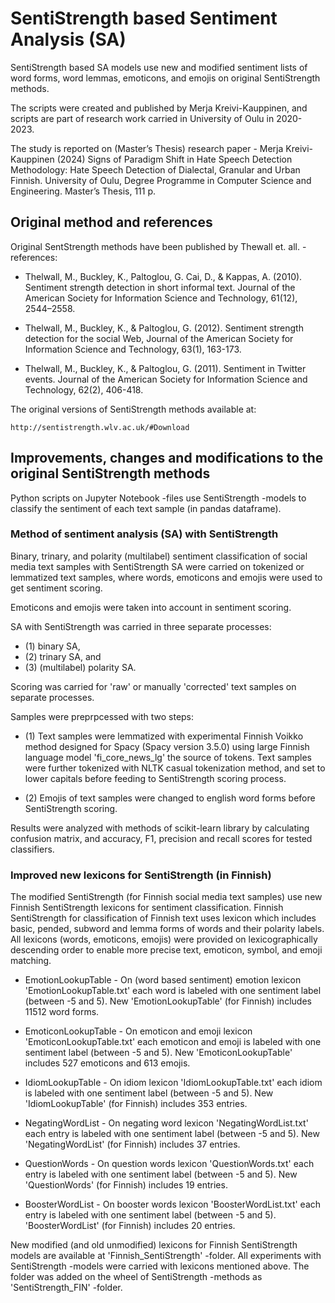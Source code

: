 # SentiStrength based Sentiment Analysis (SA)

SentiStrength based SA models use new and modified sentiment lists of word forms, word lemmas, emoticons, and emojis on original SentiStrength methods.

The scripts were created and published by Merja Kreivi-Kauppinen, and
scripts are part of research work carried in University of Oulu in 2020-2023.

The study is reported on (Master’s Thesis) research paper - 
Merja Kreivi-Kauppinen (2024) Signs of Paradigm Shift in Hate Speech Detection Methodology: Hate Speech Detection of Dialectal, Granular and Urban Finnish. 
University of Oulu, Degree Programme in Computer Science and Engineering. Master’s Thesis, 111 p.


## Original method and references

Original SentStrength methods have been published by Thewall et. all. - references:

- Thelwall, M., Buckley, K., Paltoglou, G. Cai, D., & Kappas, A. (2010). Sentiment strength detection in short informal text. Journal of the American Society for Information Science and Technology, 61(12), 2544–2558.

- Thelwall, M., Buckley, K., & Paltoglou, G. (2012). Sentiment strength detection for the social Web, Journal of the American Society for Information Science and Technology, 63(1), 163-173.

- Thelwall, M., Buckley, K., & Paltoglou, G. (2011). Sentiment in Twitter events. Journal of the American Society for Information Science and Technology, 62(2), 406-418.


The original versions of SentiStrength methods available at: 

    http://sentistrength.wlv.ac.uk/#Download



## Improvements, changes and modifications to the original SentiStrength methods

Python scripts on Jupyter Notebook -files use SentiStrength -models to classify the sentiment of each text sample (in pandas dataframe).


### Method of sentiment analysis (SA) with SentiStrength

Binary, trinary, and polarity (multilabel) sentiment classification of social media text samples with SentiStrength SA were carried on tokenized or lemmatized text samples, where words, emoticons and emojis were used to get sentiment scoring.

Emoticons and emojis were taken into account in sentiment scoring.

SA with SentiStrength was carried in three separate processes: 
- (1) binary SA, 
- (2) trinary SA, and 
- (3) (multilabel) polarity SA.

Scoring was carried for 'raw' or manually 'corrected' text samples on separate processes.

Samples were preprpcessed with two steps:

- (1) Text samples were lemmatized with experimental Finnish Voikko method designed for Spacy (Spacy version 3.5.0) using large Finnish language model 'fi_core_news_lg' the source of tokens. Text samples were further tokenized with NLTK casual tokenization method, and set to lower capitals before feeding to SentiStrength scoring process.

- (2) Emojis of text samples were changed to english word forms before SentiStrength scoring.

Results were analyzed with methods of scikit-learn library by calculating confusion matrix, and accuracy, F1, precision and recall scores for tested classifiers.


### Improved new lexicons for SentiStrength (in Finnish)

The modified SentiStrength (for Finnish social media text samples) use new Finnish SentiStrength lexicons for sentiment classification. Finnish SentiStrength for classification of Finnish text uses lexicon which includes basic, pended, subword and lemma forms of words and their polarity labels. All lexicons (words, emoticons, emojis) were provided on lexicographically descending order to enable more precise text, emoticon, symbol, and emoji matching.

- EmotionLookupTable - On (word based sentiment) emotion lexicon 'EmotionLookupTable.txt' each word is labeled with one sentiment label (between -5 and 5). New 'EmotionLookupTable' (for Finnish) includes 11512 word forms.

- EmoticonLookupTable - On emoticon and emoji lexicon 'EmoticonLookupTable.txt' each emoticon and emoji is labeled with one sentiment label (between -5 and 5). New 'EmoticonLookupTable' includes 527 emoticons and 613 emojis.

- IdiomLookupTable - On idiom lexicon 'IdiomLookupTable.txt' each idiom is labeled with one sentiment label (between -5 and 5). New 'IdiomLookupTable' (for Finnish) includes 353 entries.

- NegatingWordList - On negating word lexicon 'NegatingWordList.txt' each entry is labeled with one sentiment label (between -5 and 5). New 'NegatingWordList' (for Finnish) includes 37 entries.

- QuestionWords - On question words lexicon 'QuestionWords.txt' each entry is labeled with one sentiment label (between -5 and 5). New 'QuestionWords' (for Finnish) includes 19 entries.

- BoosterWordList - On booster words lexicon 'BoosterWordList.txt' each entry is labeled with one sentiment label (between -5 and 5). 'BoosterWordList' (for Finnish) includes 20 entries.

New modified (and old unmodified) lexicons for Finnish SentiStrength models are available at 'Finnish_SentiStrength' -folder. All experiments with SentiStrength -models were carried with lexicons mentioned above. The folder was added on the wheel of SentiStrength -methods as 'SentiStrength_FIN' -folder.

